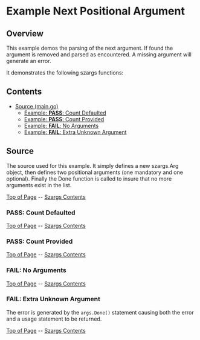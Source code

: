 <!---
   Szerszam argument library: szargs.
   Copyright (C) 2024  Leslie Dancsecs

   This program is free software: you can redistribute it and/or modify
   it under the terms of the GNU General Public License as published by
   the Free Software Foundation, either version 3 of the License, or
   (at your option) any later version.

   This program is distributed in the hope that it will be useful,
   but WITHOUT ANY WARRANTY; without even the implied warranty of
   MERCHANTABILITY or FITNESS FOR A PARTICULAR PURPOSE.  See the
   GNU General Public License for more details.

   You should have received a copy of the GNU General Public License
   along with this program.  If not, see <https://www.gnu.org/licenses/>.
-->

# Example Next Positional Argument


## Overview

This example demos the parsing of the next argument.  If found the argument is
removed and parsed as encountered.  A missing argument will generate an error.

It demonstrates the following szargs functions:

<!--- gotomd::dcln::./../../New Args.NextString Args.HasNext Args.PushArg Args.NextUint Args.Done Args.HasErr Args.Err Args.Usage -->

## Contents

- [Source (main.go)](#source)
    - [Example: **PASS**: Count Defaulted](#pass-count-defaulted)
    - [Example: **PASS**: Count Provided](#pass-count-provided)
    - [Example: **FAIL**: No Arguments](#fail-no-arguments)
    - [Example: **FAIL**: Extra Unknown Argument](#fail-extra-unknown-argument)

## Source

The source used for this example.  It simply defines a new szargs.Arg object,
then defines two positional arguments (one mandatory and one optional).
Finally the Done function is called to insure that no more arguments exist in
the list.

<!--- gotomd::file::./main.go -->

[Top of Page](#example-next-positional-argument) --
[Szargs Contents](../../README.md#contents)

### **PASS**: Count Defaulted

<!--- gotomd::run::./. StringToRepeat -->

[Top of Page](#example-next-positional-argument) --
[Szargs Contents](../../README.md#contents)

### **PASS**: Count Provided

<!--- gotomd::run::./. StringToRepeat 5 -->

[Top of Page](#example-next-positional-argument) --
[Szargs Contents](../../README.md#contents)


### **FAIL**: No Arguments

<!--- gotomd::run::./. -->

[Top of Page](#example-next-positional-argument) --
[Szargs Contents](../../README.md#contents)


### **FAIL**: Extra Unknown Argument

The error is generated by the ```args.Done()``` statement causing both the
error and a usage statement to be returned.

<!--- gotomd::run::./. stringToRepeat 5 extraUnknownArgument -->

[Top of Page](#example-next-positional-argument) --
[Szargs Contents](../../README.md#contents)

